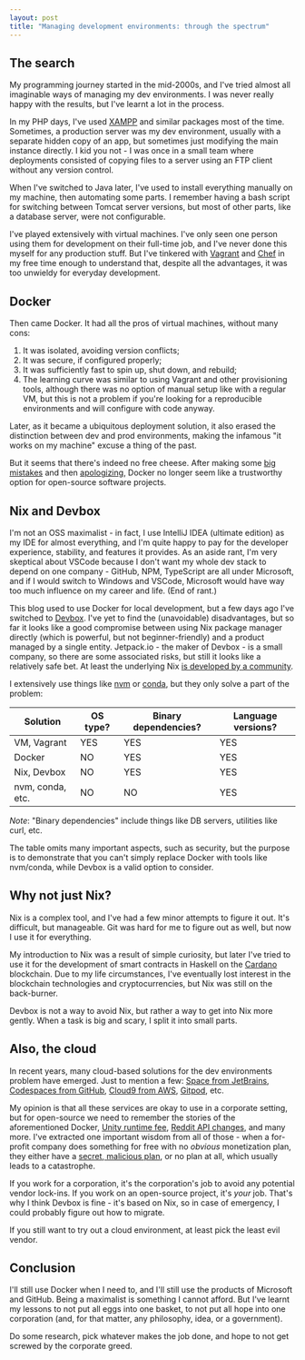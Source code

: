 ```yaml
---
layout: post
title: "Managing development environments: through the spectrum"
---
```


## The search

My programming journey started in the mid-2000s, and I've tried almost all imaginable ways of managing my dev environments. I was never really happy with the results, but I've learnt a lot in the process.

In my PHP days, I've used [XAMPP](https://en.wikipedia.org/wiki/XAMPP) and similar packages most of the time.  Sometimes, a production server was my dev environment, usually with a separate hidden copy of an app, but sometimes just modifying the main instance directly. I kid you not - I was once in a small team where deployments consisted of copying files to a server using an FTP client without any version control.

When I've switched to Java later, I've used to install everything manually on my machine, then automating some parts. I remember having a bash script for switching between Tomcat server versions, but most of other parts, like a database server, were not configurable.

I've played extensively with virtual machines. I've only seen one person using them for development on their full-time job, and I've never done this myself for any production stuff. But I've tinkered with [Vagrant](https://www.vagrantup.com/) and [Chef](https://www.chef.io/) in my free time enough to understand that, despite all the advantages, it was too unwieldy for everyday development.

## Docker

Then came Docker. It had all the pros of virtual machines, without many cons:

1. It was isolated, avoiding version conflicts;
2. It was secure, if configured properly;
3. It was sufficiently fast to spin up, shut down, and rebuild;
4. The learning curve was similar to using Vagrant and other provisioning tools, although there was no option of manual setup like with a regular VM, but this is not a problem if you're looking for a reproducible environments and will configure with code anyway.

Later, as it became a ubiquitous deployment solution, it also erased the distinction between dev and prod environments, making the infamous "it works on my machine" excuse a thing of the past.

But it seems that there's indeed no free cheese. After making some [big mistakes](https://blog.alexellis.io/docker-is-deleting-open-source-images/) and then [apologizing](https://www.docker.com/blog/we-apologize-we-did-a-terrible-job-announcing-the-end-of-docker-free-teams/), Docker no longer seem like a trustworthy option for open-source software projects.

## Nix and Devbox

I'm not an OSS maximalist - in fact, I use IntelliJ IDEA (ultimate edition) as my IDE for almost everything, and I'm quite happy to pay for the developer experience, stability, and features it provides. As an aside rant, I'm very skeptical about VSCode because I don't want my whole dev stack to depend on one company - GitHub, NPM, TypeScript are all under Microsoft, and if I would switch to Windows and VSCode, Microsoft would have way too much influence on my career and life. (End of rant.)

This blog used to use Docker for local development, but a few days ago I've switched to [Devbox](https://www.jetpack.io/devbox/). I've yet to find the (unavoidable) disadvantages, but so far it looks like a good compromise between using Nix package manager directly (which is powerful, but not beginner-friendly) and a product managed by a single entity. Jetpack.io - the maker of Devbox - is a small company, so there are some associated risks, but still it looks like a relatively safe bet. At least the underlying Nix [is developed by a community](https://nixos.org/community/).

I extensively use things like [nvm](https://github.com/nvm-sh/nvm) or [conda](https://docs.conda.io/en/latest/), but they only solve a part of the problem:

| Solution         | OS type? | Binary dependencies? | Language versions? |
|------------------|----------|----------------------|--------------------|
| VM, Vagrant      | YES      | YES                  | YES                |
| Docker           | NO       | YES                  | YES                |
| Nix, Devbox      | NO       | YES                  | YES                |
| nvm, conda, etc. | NO       | NO                   | YES                |

_Note_: "Binary dependencies" include things like DB servers, utilities like curl, etc.

The table omits many important aspects, such as security, but the purpose is to demonstrate that you can't simply replace Docker with tools like nvm/conda, while Devbox is a valid option to consider.

## Why not just Nix?

Nix is a complex tool, and I've had a few minor attempts to figure it out. It's difficult, but manageable. Git was hard for me to figure out as well, but now I use it for everything.

My introduction to Nix was a result of simple curiosity, but later I've tried to use it for the development of smart contracts in Haskell on the [Cardano](https://cardano.org/) blockchain. Due to my life circumstances, I've eventually lost interest in the blockchain technologies and cryptocurrencies, but Nix was still on the back-burner.

Devbox is not a way to avoid Nix, but rather a way to get into Nix more gently. When a task is big and scary, I split it into small parts.

## Also, the cloud

In recent years, many cloud-based solutions for the dev environments problem have emerged. Just to mention a few: [Space from JetBrains](https://www.jetbrains.com/space/), [Codespaces from GitHub](https://github.com/features/codespaces), [Cloud9 from AWS](https://aws.amazon.com/pm/cloud9/), [Gitpod](https://www.gitpod.io/), etc.

My opinion is that all these services are okay to use in a corporate setting, but for open-source we need to remember the stories of the aforementioned Docker, [Unity runtime fee](https://en.wikipedia.org/wiki/Unity_(game_engine)#Runtime_fee), [Reddit API changes](https://en.wikipedia.org/wiki/2023_Reddit_API_controversy), and many more. I've extracted one important wisdom from all of those - when a for-profit company does something for free with no _obvious_ monetization plan, they either have a [secret, malicious plan](https://en.wikipedia.org/wiki/Embrace,_extend,_and_extinguish), or no plan at all, which usually leads to a catastrophe.

If you work for a corporation, it's the corporation's job to avoid any potential vendor lock-ins. If you work on an open-source project, it's _your_ job. That's why I think Devbox is fine - it's based on Nix, so in case of emergency, I could probably figure out how to migrate.

If you still want to try out a cloud environment, at least pick the least evil vendor.

## Conclusion

I'll still use Docker when I need to, and I'll still use the products of Microsoft and GitHub. Being a maximalist is something I cannot afford. But I've learnt my lessons to not put all eggs into one basket, to not put all hope into one corporation (and, for that matter, any philosophy, idea, or a government).

Do some research, pick whatever makes the job done, and hope to not get screwed by the corporate greed.
